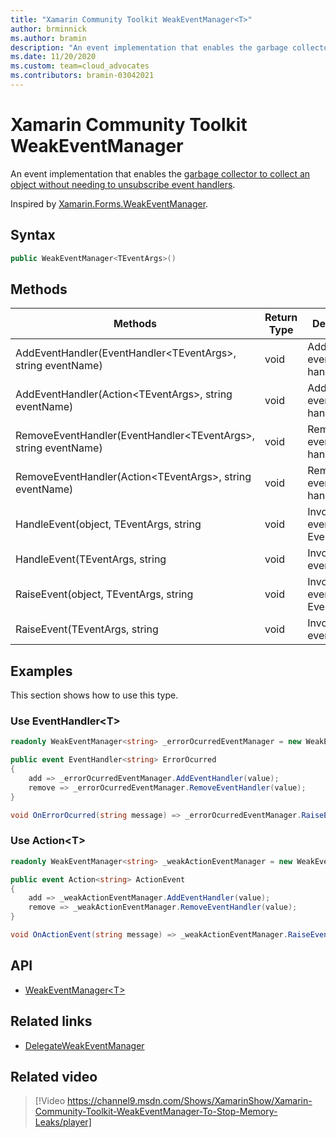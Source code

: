 ```yaml
---
title: "Xamarin Community Toolkit WeakEventManager<T>"
author: brminnick
ms.author: bramin
description: "An event implementation that enables the garbage collector to collect an object without needing to unsubscribe event handlers."
ms.date: 11/20/2020
ms.custom: team=cloud_advocates
ms.contributors: bramin-03042021
---
```


# Xamarin Community Toolkit WeakEventManager<TEventArgs>

An event implementation that enables the [garbage collector to collect an object without needing to unsubscribe event handlers](http://paulstovell.com/blog/weakevents).

Inspired by [Xamarin.Forms.WeakEventManager](https://github.com/xamarin/Xamarin.Forms/blob/master/Xamarin.Forms.Core/WeakEventManager.cs).

## Syntax

```csharp
public WeakEventManager<TEventArgs>()
```

## Methods

| Methods | Return Type | Description |
| -- | -- | -- |
| AddEventHandler(EventHandler&lt;TEventArgs&gt;, string eventName) | void | Adds the event handler. |
| AddEventHandler(Action&lt;TEventArgs&gt;, string eventName) | void | Adds the event handler. |
| RemoveEventHandler(EventHandler&lt;TEventArgs&gt;, string eventName) | void | Removes the event handler. |
| RemoveEventHandler(Action&lt;TEventArgs&gt;, string eventName) | void | Removes the event handler. |
| HandleEvent(object, TEventArgs, string | void | Invokes the event EventHandler. |
| HandleEvent(TEventArgs, string | void | Invokes the event Action. |
| RaiseEvent(object, TEventArgs, string | void | Invokes the event EventHandler. |
| RaiseEvent(TEventArgs, string | void | Invokes the event Action. |

## Examples

This section shows how to use this type.

### Use EventHandler&lt;T&gt;

```csharp
readonly WeakEventManager<string> _errorOcurredEventManager = new WeakEventManager<string>();

public event EventHandler<string> ErrorOcurred
{
    add => _errorOcurredEventManager.AddEventHandler(value);
    remove => _errorOcurredEventManager.RemoveEventHandler(value);
}

void OnErrorOcurred(string message) => _errorOcurredEventManager.RaiseEvent(this, message, nameof(ErrorOcurred));
```

### Use Action&lt;T&gt;

```csharp
readonly WeakEventManager<string> _weakActionEventManager = new WeakEventManager<string>();

public event Action<string> ActionEvent
{
    add => _weakActionEventManager.AddEventHandler(value);
    remove => _weakActionEventManager.RemoveEventHandler(value);
}

void OnActionEvent(string message) => _weakActionEventManager.RaiseEvent(message, nameof(ActionEvent));
```

## API

- [WeakEventManager&lt;T&gt;](https://github.com/xamarin/XamarinCommunityToolkit/blob/main/src/CommunityToolkit/Xamarin.CommunityToolkit/Helpers/WeakEventManager.shared.cs)

## Related links

- [DelegateWeakEventManager](delegateweakeventmanager.md)

## Related video

> [!Video https://channel9.msdn.com/Shows/XamarinShow/Xamarin-Community-Toolkit-WeakEventManager-To-Stop-Memory-Leaks/player]
